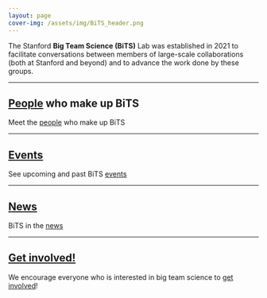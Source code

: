```yaml
---
layout: page
cover-img: /assets/img/BiTS_header.png
---
```


<!---
Notes
- When using colors, use the color-blind palette from Wong (https://www.nature.com/articles/nmeth.1618.pdf?origin=ppub)
	- logo and project placeholders follow it.
--->

The Stanford **Big Team Science (BiTS)** Lab was established in 2021 to facilitate conversations between members of large-scale collaborations (both at Stanford and beyond) and to advance the work done by these groups.


***

## [People]({{site.baseurl}}/people/) who make up BiTS
Meet the [people]({{site.baseurl}}/people/) who make up BiTS

***
## [Events]({{site.baseurl}}/events/)
See upcoming and past BiTS [events]({{site.baseurl}}/events/)

***
## [News]({{site.baseurl}}/news/)
BiTS in the [news]({{site.baseurl}}/news/)
 
***
## [Get involved!]({{site.baseurl}}/get_involved/)
We encourage everyone who is interested in big team science to [get involved]({{site.baseurl}}/get_involved/)!

